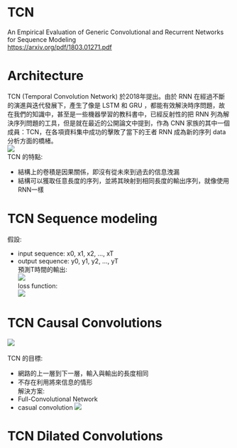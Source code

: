 # TCN 
An Empirical Evaluation of Generic Convolutional and Recurrent Networks for Sequence Modeling<br>
https://arxiv.org/pdf/1803.01271.pdf

# Architecture
TCN (Temporal Convolution Network) 於2018年提出。由於 RNN 在經過不斷的演進與迭代發展下，產生了像是 LSTM 和 GRU ，都能有效解決時序問題，故在我們的知識中，甚至是一些機器學習的教科書中，已經反射性的把 RNN 列為解決序列問題的工具，但是就在最近的公開論文中提到，作為 CNN 家族的其中一個成員：TCN，在各項資料集中成功的擊敗了當下的王者 RNN 成為新的序列 data 分析方面的橋楮。<br>
![](https://provenclei.github.io/assets/tcn/tcn_11.png)<br>
TCN 的特點:
* 結構上的卷積是因果關係，即沒有從未來到過去的信息洩漏
* 結構可以獲取任意長度的序列，並將其映射到相同長度的輸出序列，就像使用RNN一樣

# TCN Sequence modeling
假設:
* input sequence: x0, x1, x2, …, xT
* output sequence: y0, y1, y2, …, yT<br>
預測T時間的輸出: <br>
![](https://img-blog.csdnimg.cn/20190503170412750.png)<br>
loss function: <br>
![](https://img-blog.csdnimg.cn/20190503170443291.png)

# TCN Causal Convolutions
![](https://img-blog.csdnimg.cn/20190503170519803.png)<br><br>
TCN 的目標:
* 網路的上一層到下一層，輸入與輸出的長度相同
* 不存在利用將來信息的情形 <br>
解決方案:
* Full-Convolutional Network
* casual convolution
![](https://provenclei.github.io/assets/tcn/tcn_11.png)<br>

# TCN Dilated Convolutions
